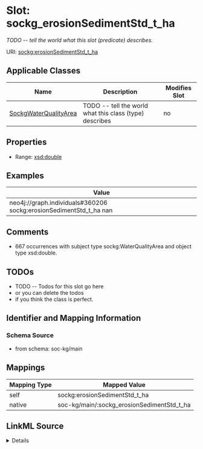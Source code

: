 

# Slot: sockg_erosionSedimentStd_t_ha


_TODO -- tell the world what this slot (predicate) describes._





URI: [sockg:erosionSedimentStd_t_ha](http://www.semanticweb.org/sockg/ontologies/2024/0/soil-carbon-ontology/erosionSedimentStd_t_ha)



<!-- no inheritance hierarchy -->





## Applicable Classes

| Name | Description | Modifies Slot |
| --- | --- | --- |
| [SockgWaterQualityArea](../classes/SockgWaterQualityArea.md) | TODO -- tell the world what this class (type) describes |  no  |







## Properties

* Range: [xsd:double](http://www.w3.org/2001/XMLSchema#double)






## Examples

| Value |
| --- |
| neo4j://graph.individuals#360206 sockg:erosionSedimentStd_t_ha nan |

## Comments

* 667 occurrences with subject type sockg:WaterQualityArea and object type xsd:double.

## TODOs

* TODO -- Todos for this slot go here
* or you can delete the todos
* if you think the class is perfect.

## Identifier and Mapping Information







### Schema Source


* from schema: soc-kg/main




## Mappings

| Mapping Type | Mapped Value |
| ---  | ---  |
| self | sockg:erosionSedimentStd_t_ha |
| native | soc-kg/main/:sockg_erosionSedimentStd_t_ha |




## LinkML Source

<details>
```yaml
name: sockg_erosionSedimentStd_t_ha
description: TODO -- tell the world what this slot (predicate) describes.
todos:
- TODO -- Todos for this slot go here
- or you can delete the todos
- if you think the class is perfect.
comments:
- 667 occurrences with subject type sockg:WaterQualityArea and object type xsd:double.
examples:
- value: neo4j://graph.individuals#360206 sockg:erosionSedimentStd_t_ha nan
from_schema: soc-kg/main
rank: 1000
slot_uri: sockg:erosionSedimentStd_t_ha
alias: sockg_erosionSedimentStd_t_ha
domain_of:
- sockg_WaterQualityArea
range: double

```
</details>
